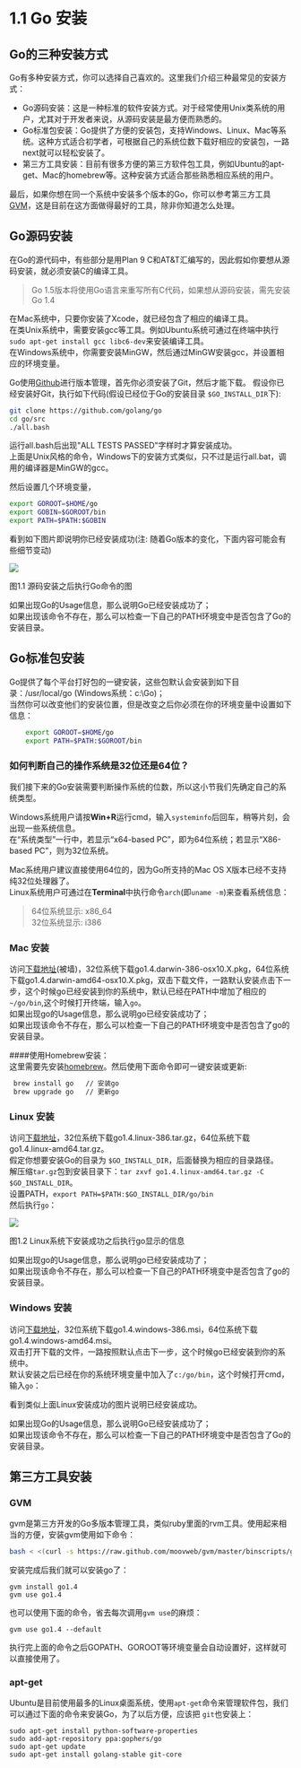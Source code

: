 # 1.1 Go 安装

## Go的三种安装方式
Go有多种安装方式，你可以选择自己喜欢的。这里我们介绍三种最常见的安装方式：

- Go源码安装：这是一种标准的软件安装方式。对于经常使用Unix类系统的用户，尤其对于开发者来说，从源码安装是最方便而熟悉的。
- Go标准包安装：Go提供了方便的安装包，支持Windows、Linux、Mac等系统。这种方式适合初学者，可根据自己的系统位数下载好相应的安装包，一路next就可以轻松安装了。
- 第三方工具安装：目前有很多方便的第三方软件包工具，例如Ubuntu的apt-get、Mac的homebrew等。这种安装方式适合那些熟悉相应系统的用户。

最后，如果你想在同一个系统中安装多个版本的Go，你可以参考第三方工具[GVM](https://github.com/moovweb/gvm)，这是目前在这方面做得最好的工具，除非你知道怎么处理。

## Go源码安装
在Go的源代码中，有些部分是用Plan 9 C和AT&T汇编写的，因此假如你要想从源码安装，就必须安装C的编译工具。
> Go 1.5版本将使用Go语言来重写所有C代码，如果想从源码安装，需先安装Go 1.4

在Mac系统中，只要你安装了Xcode，就已经包含了相应的编译工具。   
在类Unix系统中，需要安装gcc等工具。例如Ubuntu系统可通过在终端中执行`sudo apt-get install gcc libc6-dev`来安装编译工具。   
在Windows系统中，你需要安装MinGW，然后通过MinGW安装gcc，并设置相应的环境变量。

Go使用[Github](https://github.com/golang/go)进行版本管理，首先你必须安装了Git，然后才能下载。
假设你已经安装好Git，执行如下代码(假设已经位于Go的安装目录 `$GO_INSTALL_DIR`下): 
```sh
git clone https://github.com/golang/go
cd go/src
./all.bash
```

运行all.bash后出现"ALL TESTS PASSED"字样时才算安装成功。   
上面是Unix风格的命令，Windows下的安装方式类似，只不过是运行all.bat，调用的编译器是MinGW的gcc。

然后设置几个环境变量，
```sh
export GOROOT=$HOME/go
export GOBIN=$GOROOT/bin
export PATH=$PATH:$GOBIN
```

看到如下图片即说明你已经安装成功(注: 随着Go版本的变化，下面内容可能会有些细节变动)

![](images/1.1.mac.png?raw=true)

图1.1 源码安装之后执行Go命令的图

如果出现Go的Usage信息，那么说明Go已经安装成功了；   
如果出现该命令不存在，那么可以检查一下自己的PATH环境变中是否包含了Go的安装目录。


## Go标准包安装

Go提供了每个平台打好包的一键安装，这些包默认会安装到如下目录：/usr/local/go (Windows系统：c:\Go)；   
当然你可以改变他们的安装位置，但是改变之后你必须在你的环境变量中设置如下信息：
```sh
	export GOROOT=$HOME/go  
	export PATH=$PATH:$GOROOT/bin
```

### 如何判断自己的操作系统是32位还是64位？

我们接下来的Go安装需要判断操作系统的位数，所以这小节我们先确定自己的系统类型。 

Windows系统用户请按**Win+R**运行cmd，输入`systeminfo`后回车，稍等片刻，会出现一些系统信息。   
在“系统类型”一行中，若显示“x64-based PC”，即为64位系统；若显示“X86-based PC”，则为32位系统。   

Mac系统用户建议直接使用64位的，因为Go所支持的Mac OS X版本已经不支持纯32位处理器了。   
Linux系统用户可通过在**Terminal**中执行命令`arch`(即`uname -m`)来查看系统信息：
> 64位系统显示: x86_64   
> 32位系统显示: i386

### Mac 安装

访问[下载地址][downlink](被墙)，32位系统下载go1.4.darwin-386-osx10.X.pkg，64位系统下载go1.4.darwin-amd64-osx10.X.pkg，双击下载文件，一路默认安装点击下一步，这个时候go已经安装到你的系统中，默认已经在PATH中增加了相应的`~/go/bin`,这个时候打开终端，输入`go`。   
如果出现go的Usage信息，那么说明go已经安装成功了；   
如果出现该命令不存在，那么可以检查一下自己的PATH环境变中是否包含了go的安装目录。   

####使用Homebrew安装：   
这里需要先安装[homebrew](http://brew.sh/index_zh-cn.html)。然后使用下面命令即可一键安装或更新:   
```sh
 brew install go   // 安装go
 brew upgrade go   // 更新go
```

### Linux 安装

访问[下载地址][downlink]，32位系统下载go1.4.linux-386.tar.gz，64位系统下载go1.4.linux-amd64.tar.gz。   
假定你想要安装Go的目录为 `$GO_INSTALL_DIR`，后面替换为相应的目录路径。   
解压缩`tar.gz`包到安装目录下：`tar zxvf go1.4.linux-amd64.tar.gz -C $GO_INSTALL_DIR`。   
设置PATH，`export PATH=$PATH:$GO_INSTALL_DIR/go/bin`   
然后执行`go`：

![](images/1.1.linux.png?raw=true)

图1.2 Linux系统下安装成功之后执行go显示的信息

如果出现go的Usage信息，那么说明go已经安装成功了；   
如果出现该命令不存在，那么可以检查一下自己的PATH环境变中是否包含了go的安装目录。

### Windows 安装

访问[下载地址][downlink]，32位系统下载go1.4.windows-386.msi，64位系统下载go1.4.windows-amd64.msi。   
双击打开下载的文件，一路按照默认点击下一步，这个时候go已经安装到你的系统中。   
默认安装之后已经在你的系统环境变量中加入了`c:/go/bin`，这个时候打开cmd，输入`go`：

看到类似上面Linux安装成功的图片说明已经安装成功。

如果出现Go的Usage信息，那么说明Go已经安装成功了；   
如果出现该命令不存在，那么可以检查一下自己的PATH环境变中是否包含了Go的安装目录。

## 第三方工具安装
### GVM
gvm是第三方开发的Go多版本管理工具，类似ruby里面的rvm工具。使用起来相当的方便，安装gvm使用如下命令：
```sh
bash < <(curl -s https://raw.github.com/moovweb/gvm/master/binscripts/gvm-installer)
```

安装完成后我们就可以安装go了：
```
gvm install go1.4
gvm use go1.4
```
也可以使用下面的命令，省去每次调用`gvm use`的麻烦：
```
gvm use go1.4 --default
```

执行完上面的命令之后GOPATH、GOROOT等环境变量会自动设置好，这样就可以直接使用了。

### apt-get
Ubuntu是目前使用最多的Linux桌面系统，使用`apt-get`命令来管理软件包，我们可以通过下面的命令来安装Go，为了以后方便，应该把 `git`也安装上：
```
sudo apt-get install python-software-properties
sudo add-apt-repository ppa:gophers/go
sudo apt-get update
sudo apt-get install golang-stable git-core
```

[downlink]: https://golang.org/dl/ "Go安装包下载"
